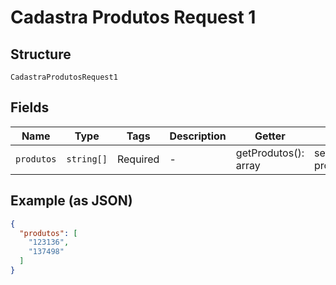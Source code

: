 
# Cadastra Produtos Request 1

## Structure

`CadastraProdutosRequest1`

## Fields

| Name | Type | Tags | Description | Getter | Setter |
|  --- | --- | --- | --- | --- | --- |
| `produtos` | `string[]` | Required | - | getProdutos(): array | setProdutos(array produtos): void |

## Example (as JSON)

```json
{
  "produtos": [
    "123136",
    "137498"
  ]
}
```

